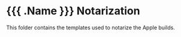 # {{{ .Name }}} Notarization

This folder contains the templates used to notarize the Apple builds.

